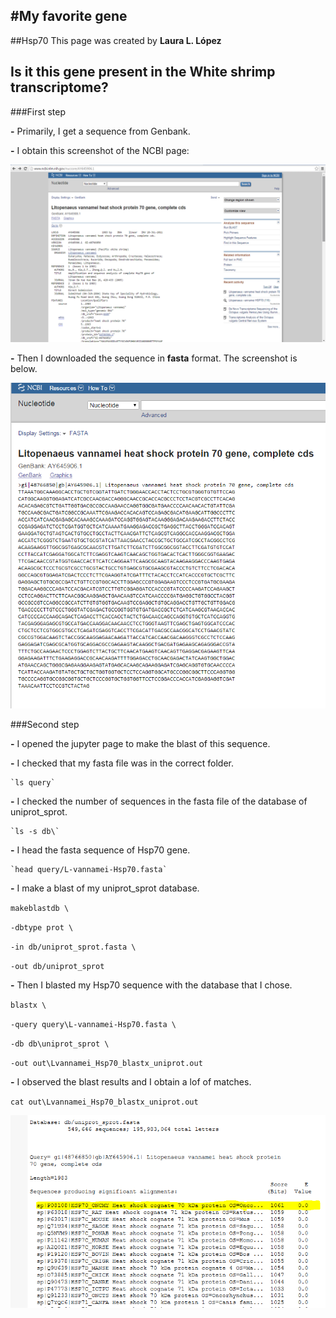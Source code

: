 #My favorite gene
---
##Hsp70
This page was created by **Laura L. López**

**Is it this gene present in the White shrimp transcriptome?** 
---

###First step

**-** Primarily, I get a sequence from Genbank.

**-** I obtain this screenshot of the NCBI page:

![NCBI search](Imagen1.png)

**-** Then I downloaded the sequence in **fasta** format. The screenshot is below.

![Fasta Sequence](Image2.png)


###Second step

**-** I opened the jupyter page to make the blast of this sequence.

**-** I checked that my fasta file was in the correct folder.

	`ls query`

**-** I checked the number of sequences in the fasta file of the database of uniprot_sprot.
	
	`ls -s db\`

**-** I head the fasta sequence of Hsp70 gene.

	`head query/L-vannamei-Hsp70.fasta`

**-** I make a blast of my uniprot_sprot database.

`makeblastdb \`

`-dbtype prot \`

`-in db/uniprot_sprot.fasta \`

`-out db/uniprot_sprot` 

**-** Then I blasted my Hsp70 sequence with the database that I chose.

`blastx \`

`-query query\L-vannamei-Hsp70.fasta \`

`-db db\uniprot_sprot \`

`-out out\Lvannamei_Hsp70_blastx_uniprot.out`

**-** I observed the blast results and I obtain a lof of matches.

`cat out\Lvannamei_Hsp70_blastx_uniprot.out`

![Matches](Imagen3.png)

 















